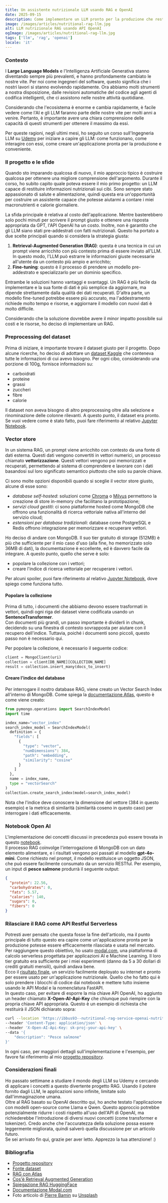 ```yaml
---
title: Un assistente nutrizionale LLM usando RAG e OpenAI
date: 2025-09-15
description: Come implementare un LLM pronto per la produzione che restituisce informazioni nutrizionali sui cibi usando RAG
image: /images/articles/nutritional-rag-llm.jpg
alt: LLM nutrizionale RAG usando API OpenAI
ogImage: /images/articles/nutritional-rag-llm.jpg
tags: ['llm', 'rag', 'openai']
locale: 'it'
---
```


### Contesto

I **Large Language Models** e l'Intelligenza Artificiale Generativa stanno diventando sempre più prevalenti, e hanno profondamente cambiato le nostre vite. Per noi come ingegneri del software, questo significa che i nostri lavori si stanno evolvendo rapidamente. Ora abbiamo molti strumenti a nostra disposizione, dalle revisioni automatiche del codice agli agenti di codifica intelligenti, che ci assistono nelle nostre attività quotidiane.

Considerando che l'ecosistema è enorme e cambia rapidamente, è facile vedere come l'AI e gli LLM faranno parte delle nostre vite per molti anni a venire. Pertanto, è importante avere una chiara comprensione delle capacità di questi strumenti per ottenere il massimo da essi.

Per queste ragioni, negli ultimi mesi, ho seguito un corso sull'Ingegneria LLM su <a href="https://www.udemy.com/course/llm-engineering-master-ai-and-large-language-models/" target="_blank">Udemy</a> per iniziare a capire gli LLM: come funzionano, come interagire con essi, come creare un'applicazione pronta per la produzione e conveniente.

### Il progetto e le sfide

Quando sto imparando qualcosa di nuovo, il mio approccio tipico è costruire qualcosa per ottenere una migliore comprensione dell'argomento. Durante il corso, ho subito capito quale poteva essere il mio primo progetto: un LLM capace di restituire informazioni nutrizionali sui cibi. Sono sempre stato appassionato di salute e alimentazione, quindi questa era un'opportunità per costruire un assistente capace che potesse aiutarmi a contare i miei macronutrienti e calorie giornaliere.

La sfida principale è relativa al costo dell'applicazione. Mentre basterebbero solo pochi minuti per scrivere il prompt giusto e ottenere una risposta appropriata da GPT, l'API OpenAI ha un costo. Inoltre, non è garantito che gli LLM siano stati pre-addestrati con fatti nutrizionali. Questo ha portato a due scelte principali quando si considera la strategia giusta:

1. **Retrieval-Augmented Generation (RAG)**: questa è una tecnica in cui un prompt viene arricchito con più contesto prima di essere inviato all'LLM. In questo modo, l'LLM può estrarre le informazioni giuste necessarie all'utente da un contesto più ampio e arricchito;
2. **Fine-tuning**: questo è il processo di prendere un modello pre-addestrato e specializzarlo per un dominio specifico.

Entrambe le soluzioni hanno vantaggi e svantaggi. Un RAG è più facile da implementare e la sua fonte di dati è più semplice da aggiornare, ma dipende strettamente dalla qualità dei dati recuperati. D'altra parte, un modello fine-tuned potrebbe essere più accurato, ma l'addestramento richiede molto tempo e risorse, e aggiornare il modello con nuovi dati è molto difficile.

Considerando che la soluzione dovrebbe avere il minor impatto possibile sui costi e le risorse, ho deciso di implementare un RAG.

### Preprocessing del dataset

Prima di iniziare, è importante trovare il dataset giusto per il progetto. Dopo alcune ricerche, ho deciso di adottare un <a href="https://www.kaggle.com/datasets/shrutisaxena/food-nutrition-dataset" target="_blank">dataset Kaggle</a> che conteneva tutte le informazioni di cui avevo bisogno. Per ogni cibo, considerando una porzione di 100g, fornisce informazioni su:

- carboidrati
- proteine
- grassi
- zuccheri
- fibre
- calorie

Il dataset non aveva bisogno di altro preprocessing oltre alla selezione e rinominazione delle colonne rilevanti. A questo punto, il dataset era pronto. Se vuoi vedere come è stato fatto, puoi fare riferimento al relativo <a href="https://github.com/federicoibba/nutritional-information-rag/blob/main/notebooks/0_dataset-food.ipynb" target="_blank">Jupyter Notebook</a>.

### Vector store

In un sistema RAG, un prompt viene arricchito con contesto da una fonte di dati esterna. Questi dati vengono convertiti in vettori numerici, un processo chiamato **vettorizzazione**. Questi vettori vengono poi memorizzati e recuperati, permettendo al sistema di comprendere e lavorare con i dati basandosi sul loro significato semantico piuttosto che solo su parole chiave.

Ci sono molte opzioni disponibili quando si sceglie il vector store giusto, alcune di esse sono:

- _database self-hosted_: soluzioni come <a href="https://www.trychroma.com/" target="_blank">Chroma</a> o <a href="https://milvus.io/" target="_blank">Milvus</a> permettono la creazione di store in-memory che facilitano la prototipazione;
- _servizi cloud gestiti_: ci sono piattaforme hosted come MongoDB che offrono una funzionalità di ricerca vettoriale nativa all'interno del servizio cloud;
- _estensioni per database tradizionali_: database come PostgreSQL e Redis offrono integrazione per memorizzare e recuperare vettori.

Ho deciso di andare con MongoDB. Il suo tier gratuito di storage (512MB) è più che sufficiente per il mio caso d'uso (alla fine, ho memorizzato solo 36MB di dati), la documentazione è eccellente, ed è davvero facile da integrare. A questo punto, quello che serve è solo:

- popolare la collezione con i vettori;
- creare l'indice di ricerca vettoriale per recuperare i vettori.

Per alcuni spoiler, puoi fare riferimento al relativo <a href="https://github.com/federicoibba/nutritional-information-rag/blob/main/notebooks/1_create_vectorstore.ipynb" target="_blank">Jupyter Notebook</a>, dove spiego come funziona tutto.

#### Popolare la collezione

Prima di tutto, i documenti che abbiamo devono essere trasformati in vettori, quindi ogni riga del dataset viene codificata usando un **SentenceTransformer**.  
Con documenti più grandi, un passo importante è dividerli in chunk, decidendo su una finestra di contesto sovrapposta per aiutare con il recupero dell'indice. Tuttavia, poiché i documenti sono piccoli, questo passo non è necessario qui.

Per popolare la collezione, è necessario il seguente codice:

```python
client = MongoClient(uri)
collection = client[DB_NAME][COLLECTION_NAME]
result = collection.insert_many(docs_to_insert)
```

#### Creare l'indice del database

Per interrogare il nostro database RAG, viene creato un Vector Search Index all'interno di MongoDB. Come spiega la <a href="https://www.mongodb.com/docs/atlas/atlas-vector-search/rag/#use-mongodb-vector-search-to-retrieve-documents.-4" target="_blank">documentazione Atlas</a>, questo è come viene creato:

```python
from pymongo.operations import SearchIndexModel
import time

index_name="vector_index"
search_index_model = SearchIndexModel(
  definition = {
    "fields": [
      {
        "type": "vector",
        "numDimensions": 384,
        "path": "embedding",
        "similarity": "cosine"
      }
    ]
  },
  name = index_name,
  type = "vectorSearch"
)
collection.create_search_index(model=search_index_model)
```

Nota che l'indice deve conoscere la dimensione del vettore (384 in questo esempio) e la metrica di similarità (similarità coseno in questo caso) per interrogare i dati efficacemente.

### Notebook Open AI

L'implementazione dei concetti discussi in precedenza può essere trovata in questo <a href="https://github.com/federicoibba/nutritional-information-rag/blob/main/notebooks/2.0_open-ai.ipynb" target="_blank">notebook</a>.  
Il processo RAG coinvolge l'interrogazione di MongoDB con un dato elemento alimentare, e i risultati vengono poi passati al modello **gpt-4o-mini**. Come richiesto nel prompt, il modello restituisce un oggetto JSON, che può essere facilmente consumato da un servizio RESTful. Per esempio, un input di **pesce salmone** produrrà il seguente output:

```json
{
  "protein": 22.56,
  "carbohydrates": 0,
  "fats": 5.57,
  "calories": 140,
  "sugars": 0,
  "fibers": 0
}
```

### Rilasciare il RAG come API Restful Serverless

Potresti aver pensato che questa fosse la fine dell'articolo, ma il punto principale di tutto questo era capire come un'applicazione pronta per la produzione potesse essere efficacemente rilasciata e usata nel mercato.  
Per raggiungere questo obiettivo, ho usato <a href="https://modal.com" target="_blank">modal.com</a>, una piattaforma di calcolo serverless progettata per applicazioni AI e Machine Learning. Il loro tier gratuito era sufficiente per i miei esperimenti (danno da 5 a 30 dollari di crediti gratuiti mensili), quindi andava bene.  
Ecco il <a href="https://github.com/federicoibba/nutritional-information-rag/blob/main/services/openai-api.py" target="_blank">risultato finale</a>, un servizio facilmente deployato su internet e pronto per essere usato per un'applicazione nutrizionale. Quello che ho fatto qui è solo prendere i blocchi di codice dai notebook e mettere tutto insieme usando le API Modal e la nomenclatura FastAPI.  
In questo caso, per evitare di esporre la mia chiave API OpenAI, ho aggiunto un header chiamato **X-Open-AI-Api-Key** che chiunque può riempire con la propria chiave API appropriata. Questo è un esempio di richiesta che restituirà il JSON dichiarato sopra:

```bash
curl --location 'https://ibbus93--nutritional-rag-service-openai-nutritionalragse-f9d7ea.modal.run' \
--header 'Content-Type: application/json' \
--header 'X-Open-AI-Api-Key: sk-proj-your-api-key' \
--data '{
    "description": "Pesce salmone"
}'
```

In ogni caso, per maggiori dettagli sull'implementazione e l'esempio, per favore fai riferimento al mio <a href="https://github.com/federicoibba/nutritional-information-rag/" target="_blank">progetto repository</a>.

### Considerazioni finali

Ho passato settimane a studiare il mondo degli LLM su Udemy e cercando di applicare i concetti a questo divertente progetto RAG. Usando il potere fornito dagli LLM, le applicazioni sono infinite, limitate solo dall'immaginazione umana.  
Oltre al RAG basato su OpenAI descritto qui, ho anche testato l'applicazione con modelli open-source come Llama e Qwen. Questo approccio potrebbe potenzialmente ridurre i costi rispetto all'uso dell'API di OpenAI, ma richiederebbe l'introduzione di diversi nuovi concetti (come transformer e tokenizer). Credo anche che l'accuratezza della soluzione possa essere leggermente migliorata, quindi salverò quella discussione per un articolo futuro.  
Se sei arrivato fin qui, grazie per aver letto. Apprezzo la tua attenzione! :)

### Bibliografia

- [Progetto repository](https://github.com/federicoibba/nutritional-information-rag/)
- [Fonte dataset](https://www.kaggle.com/datasets/shrutisaxena/food-nutrition-dataset)
- [RAG con Atlas](https://www.mongodb.com/docs/atlas/atlas-vector-search/rag/#std-label-avs-rag)
- [Cos'è Retrieval Augmented Generation](https://www.databricks.com/glossary/retrieval-augmented-generation-rag)
- [Spiegazione RAG HuggingFace](https://huggingface.co/learn/cookbook/advanced_rag)
- [Documentazione Modal.com](https://modal.com/docs)
- Foto articolo di <a href="https://unsplash.com/@bamin?utm_content=creditCopyText&utm_medium=referral&utm_source=unsplash" target="_blank">Pierre Bamin</a> su <a href="https://unsplash.com/photos/used-paint-brushes-RwccoChIGB8?utm_content=creditCopyText&utm_medium=referral&utm_source=unsplash" target="_blank">Unsplash</a>